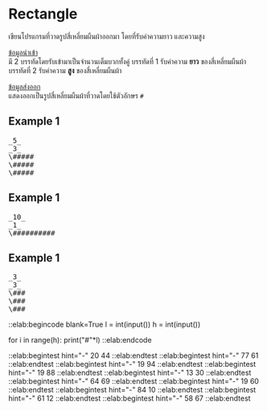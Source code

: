 # Rectangle

เขียนโปรแกรมที่วาดรูปสี่เหลี่ยมผืนผ้าออกมา โดยที่รับค่าความยาว และความสูง

<u>ข้อมูลนำเข้า</u>  
มี 2 บรรทัดโดยรับเข้ามาเป็นจำนวนเต็มบวกทั้งคู่
บรรทัดที่ 1 รับค่าความ **ยาว** ของสี่เหลี่ยมผืนผ้า  
บรรทัดที่ 2 รับค่าความ **สูง** ของสี่เหลี่ยมผืนผ้า

<u>ข้อมูลส่งออก</u>  
แสดงออกเป็นรูปสี่เหลี่ยมผืนผ้าที่วาดโดยใช้ตัวอักษร `#`

## Example 1
<pre class="output">
_5_
_3_
\#####
\#####
\#####
</pre>

## Example 1
<pre class="output">
_10_
_1_
\##########
</pre>

## Example 1
<pre class="output">
_3_
_3_
\###
\###
\###
</pre>


::elab:begincode blank=True
l = int(input())
h = int(input())

for i in range(h):
    print("#"*l)
::elab:endcode

::elab:begintest hint="-"
20
44
::elab:endtest
::elab:begintest hint="-"
77
61
::elab:endtest
::elab:begintest hint="-"
19
94
::elab:endtest
::elab:begintest hint="-"
19
88
::elab:endtest
::elab:begintest hint="-"
13
30
::elab:endtest
::elab:begintest hint="-"
64
69
::elab:endtest
::elab:begintest hint="-"
19
60
::elab:endtest
::elab:begintest hint="-"
84
10
::elab:endtest
::elab:begintest hint="-"
61
12
::elab:endtest
::elab:begintest hint="-"
58
67
::elab:endtest